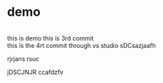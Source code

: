 # demo
<br>
this is demo
this is 3rd commit
<br>
this is the 4rt commit through vs studio
sDCsazjaafh

rjrjans
rsuc

jDSCJNJR
ccafdzfv

